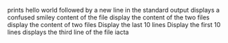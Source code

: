 prints hello world followed by a new line in the standard output
 displays a confused smiley
content of the  file
display the content of the two files
display the content of two files
Display the last 10 lines
Display the first 10 lines
displays the third line of the file iacta
